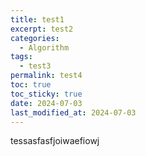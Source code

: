 ```yaml
---
title: test1
excerpt: test2
categories:
  - Algorithm
tags:
  - test3
permalink: test4
toc: true
toc_sticky: true
date: 2024-07-03
last_modified_at: 2024-07-03
---
```

tessasfasfjoiwaefiowj